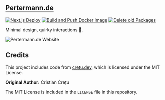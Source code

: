 ## [Pertermann.de](https://pertermann.de)

[![Next.js Deploy](https://github.com/PrtmPhlp/cretu.dev/actions/workflows/deploy.js.yml/badge.svg)](https://github.com/PrtmPhlp/cretu.dev/actions/workflows/deploy.js.yml)
[![Build and Push Docker image](https://github.com/PrtmPhlp/cretu.dev/actions/workflows/docker-deploy.yml/badge.svg)](https://github.com/PrtmPhlp/cretu.dev/actions/workflows/docker-deploy.yml)
[![Delete old Packages](https://github.com/PrtmPhlp/cretu.dev/actions/workflows/delete-packages.yml/badge.svg)](https://github.com/PrtmPhlp/cretu.dev/actions/workflows/delete-packages.yml)

Minimal design, quirky interactions 💫.

![Pertermann.de Website](https://github.com/user-attachments/assets/c2d6e923-9c97-4809-9f02-4b3624442ee0)

## Credits

This project includes code from [cretu.dev](https://github.com/cristicretu/cretu.dev), which is licensed under the MIT License. 

**Original Author:** Cristian Crețu

The MIT License is included in the `LICENSE` file in this repository. 